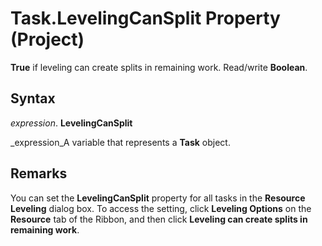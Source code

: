 
# Task.LevelingCanSplit Property (Project)

 **True** if leveling can create splits in remaining work. Read/write **Boolean**.


## Syntax

 _expression_. **LevelingCanSplit**

 _expression_A variable that represents a  **Task** object.


## Remarks

You can set the  **LevelingCanSplit** property for all tasks in the **Resource Leveling** dialog box. To access the setting, click **Leveling Options** on the **Resource** tab of the Ribbon, and then click **Leveling can create splits in remaining work**.

